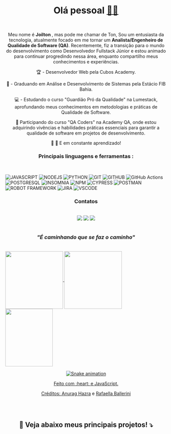 <div align="center">
	<h1> Olá pessoal <a href='https://emojitool.com/pt/waving-hand-sign-type-6'>👋🏿</a></h1>
</div>
<br>
<div align="center">
<p> Meu nome é <strong> Joilton </strong>, mas pode me chamar de Ton, Sou um entusiasta da tecnologia, atualmente focado em me tornar um <strong>Analista/Engenheiro de Qualidade de Software (QA)</strong>. Recentemente, fiz a transição para o mundo do desenvolvimento como Desenvolvedor Fullstack Júnior e estou animado para continuar progredindo nessa área, enquanto compartilho meus conhecimentos e experiências. </p> 

 🏆 - Desenvolvedor Web pela Cubos Academy.
 	
 💾 - Graduando em Análise e Desenvolvimento de Sistemas pela Estácio FIB Bahia.

 💻 - Estudando o curso "Guardião Pró da Qualidade" na Lumestack, aprofundando meus conhecimentos em metodologias e práticas de Qualidade de Software.

 🌟 Participando do curso "QA Coders" na Academy QA, onde estou adquirindo vivências e habilidades práticas essenciais para garantir a qualidade de software em projetos de desenvolvimento.
 

 🐛 🦋 E em constante aprendizado!

</div>
<div align="center"><h3> Principais linguagens e ferramentas :</h3> </div>
<br>

 ![JAVASCRIPT](https://img.shields.io/badge/JavaScript-323330?style=for-the-badge&logo=javascript&logoColor=F7DF1E)    ![NODEJS](https://img.shields.io/badge/Node.js-339933?style=for-the-badge&logo=nodedotjs&logoColor=white)    ![PYTHON](https://img.shields.io/badge/python-3670A0?style=for-the-badge&logo=python&logoColor=ffdd54)    ![GIT](https://img.shields.io/badge/GIT-E44C30?style=for-the-badge&logo=git&logoColor=white)    ![GITHUB](https://img.shields.io/badge/GitHub-100000?style=for-the-badge&logo=github&logoColor=white)   ![GitHub Actions](https://img.shields.io/badge/github%20actions-%232671E5.svg?style=for-the-badge&logo=githubactions&logoColor=white)
    ![POSTGRESQL](https://img.shields.io/badge/PostgreSQL-316192?style=for-the-badge&logo=postgresql&logoColor=white)    ![INSOMNIA](https://img.shields.io/badge/Insomnia-5849be?style=for-the-badge&logo=Insomnia&logoColor=white)    ![NPM](https://img.shields.io/badge/npm-CB3837?style=for-the-badge&logo=npm&logoColor=white)    ![CYPRESS](https://img.shields.io/badge/-cypress-%23E5E5E5?style=for-the-badge&logo=cypress&logoColor=058a5e)    ![POSTMAN](https://img.shields.io/badge/Postman-FF6C37?style=for-the-badge&logo=postman&logoColor=white)    ![ROBOT FRAMEWORK](https://img.shields.io/badge/Robot%20Framework-000000?style=for-the-badge&logo=robot-framework&logoColor=white)    ![JIRA](https://img.shields.io/badge/jira-%230A0FFF.svg?style=for-the-badge&logo=jira&logoColor=white)    ![VSCODE](https://img.shields.io/badge/VSCode-0078D4?style=for-the-badge&logo=visual%20studio%20code&logoColor=white)

<div align="center"><h3> Contatos </h3>
<br>
  <a href="https://discord.gg/kVJM3Ry7" target="_blank"><img src="https://img.shields.io/badge/Discord-7289DA?style=for-the-badge&logo=discord&logoColor=white" target="_blank"></a> 
 <a href = "mailto:joiltonmacedo2022@outlook.com"><img src="https://img.shields.io/badge/-Gmail-%23333?style=for-the-badge&logo=gmail&logoColor=white" target="_blank"></a>
<a href="https://www.linkedin.com/in/joilton-macedo" target="_blank"><img src="https://img.shields.io/badge/-LinkedIn-%230077B5?style=for-the-badge&logo=linkedin&logoColor=white" target="_blank"></a>  

</div>
<br>
<div align="center"><h3><em> "É caminhando que se faz o caminho"</em></h3> </div>
 <br> 
 <div>
  <a href="https://github.com/JoiltonMacedo2023">
  <img height="180em"   align="center" src="https://github-readme-stats.vercel.app/api?username=JoiltonMacedo2023&show_icons=true&theme=react&include_all_commits=true&count_private=true"/>
  <img height="180em"  align="center" src="https://github-readme-stats.vercel.app/api/top-langs/?username=JoiltonMacedo2023&layout=compact&langs_count=7&theme=react" />

  <img align="center" width="148" height="180" src="https://media1.tenor.com/images/68e8337fb4eb7e40645d832c64762a8b/tenor.gif?itemid=19443613">
</div>
	
<div align="center">

  ![Snake animation](https://github.com/danielbped/danielbped/blob/output/github-contribution-grid-snake.svg)
  
</div>

<div align="center">
  <p>Feito com :heart: e JavaScript.</p>
  <p>Créditos: <a href="https://github.com/anuraghazra/github-readme-stats">Anurag Hazra</a> e <a href="https://github.com/rafaballerini">Rafaella Ballerini</a></p>
</div>
<br>	
<br>
	<div align="center"><h2><strong>📌 Veja abaixo meus principais projetos! ⤵️</strong></h2></div>

	
	
	



